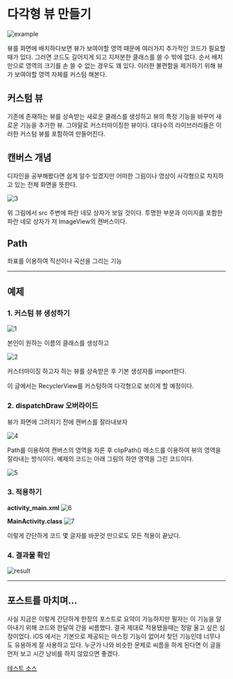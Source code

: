 # 다각형 뷰 만들기

![example](https://github.com/Ekutz/Polygon-Custom-View/blob/master/example.gif?raw=true)

뷰를 화면에 배치하다보면 뷰가 보여야할 영역 때문에 여러가지 추가적인 코드가 필요할 때가 있다. 그러면 코드도 길어지게 되고 지저분한 클래스를 쓸 수 밖에 없다. 순서 배치만으로 영역의 크기를 손 쓸 수 없는 경우도 꽤 있다. 이러한 불편함을 제거하기 위해 뷰가 보여야할 영역 자체를 커스텀 해본다.

## 커스텀 뷰

기존에 존재하는 뷰를 상속받는 새로운 클래스를 생성하고 뷰의 특정 기능을 바꾸어 새로운 기능을 추가한 뷰. 그야말로 커스터마이징한 뷰이다. 대다수의 라이브러리들은 이러한 커스텀 뷰를 포함하여 만들어진다.

## 캔버스 개념

디자인을 공부해봤다면 쉽게 알수 있겠지만 어떠한 그림이나 영상이 사각형으로 차지하고 있는 전체 화면을 뜻한다.

![3](https://github.com/Ekutz/Polygon-Custom-View/blob/master/3.png?raw=true)

위 그림에서 src 주변에 파란 네모 상자가 보일 것이다. 투명한 부분과 이미지를 포함한 파란 네모 상자가 저 ImageView의 캔버스이다.

## Path

좌표를 이용하여 직선이나 곡선을 그리는 기능

-------

## 예제

### 1. 커스텀 뷰 생성하기

![1](https://github.com/Ekutz/Polygon-Custom-View/blob/master/1.png?raw=true)

본인이 원하는 이름의 클래스를 생성하고

![2](https://github.com/Ekutz/Polygon-Custom-View/blob/master/2.png?raw=true)

커스터마이징 하고자 하는 뷰를 상속받은 후 기본 생성자를 import한다.

이 글에서는 RecyclerView를 커스텀하여 다각형으로 보이게 할 예정이다.

### 2. dispatchDraw 오버라이드

뷰가 화면에 그려지기 전에 캔버스를 잘라내보자

![4](https://github.com/Ekutz/Polygon-Custom-View/blob/master/4.png?raw=true)

Path를 이용하여 캔버스의 영역을 자른 후 clipPath() 메소드를 이용하여 뷰의 영역을 잘라내는 방식이다. 예제의 코드는 아래 그림의 하얀 영역을 그린 코드이다.

![5](https://github.com/Ekutz/Polygon-Custom-View/blob/master/5.png?raw=true)

### 3. 적용하기

**activity_main.xml**
![6](https://github.com/Ekutz/Polygon-Custom-View/blob/master/6.png?raw=true)

**MainActivity.class**
![7](https://github.com/Ekutz/Polygon-Custom-View/blob/master/7.png?raw=true)

이렇게 간단하게 코드 몇 글자를 바꾼것 만으로도 모든 적용이 끝났다.

### 4. 결과물 확인

![result](https://github.com/Ekutz/Polygon-Custom-View/blob/master/result.gif?raw=true)

-------

## 포스트를 마치며...

사실 지금은 이렇게 간단하게 한장의 포스트로 요약이 가능하지만 필자는 이 기능을 알아내기 위해 코드와 한달여 간을 씨름했다. 결국 제대로 적용됐을때는 정말 울고 싶은 심정이었다. iOS 에서는 기본으로 제공되는 마스킹 기능이 없어서 찾던 기능인데 너무나도 유용하게 잘 사용하고 있다. 누군가 나와 비슷한 문제로 씨름을 하게 된다면 이 글을 먼저 보고 시간 낭비를 하지 않았으면 좋겠다.

[테스트 소스](https://github.com/Ekutz/Polygon-Custom-View-Sample.git)
